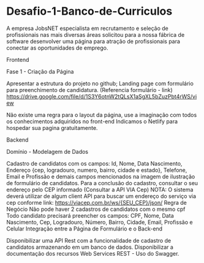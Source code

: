 # Desafio-1-Banco-de-Curriculos
A empresa JobsNET especialista em recrutamento e seleção de profissionais nas mais diversas áreas solicitou para a nossa fábrica de software desenvolver uma página para atração de profissionais para conectar as oportunidades de emprego.

Frontend

Fase 1 - Criação da Página

Apresentar a estrutura do projeto no github;
Landing page com formulário para preenchimento de candidatura. (Referencia formulário - link)
https://drive.google.com/file/d/1S3Y6otnW2tQLsX1aSgXL5bZuzPbt4rWS/view

Não existe uma regra para o layout da página, use a imaginação com todos os conhecimentos adquiridos no front-end
Indicamos o Netlify para hospedar sua pagina gratuitamente.


Backend

Domínio - Modelagem de Dados
 
Cadastro de candidatos com os campos: Id, Nome, Data Nascimento, Endereço {cep, logradouro, numero, bairro, cidade e estado}, Telefone, Email e Profissão e demais campos mencionados na imagem de ilustração de formulário de candidatos.
Para a conclusão do cadastro, consultar o seu endereço pelo CEP informado (Consultar a API VIA Cep) NOTA: O sistema deverá utilizar de algum client API para buscar um endereço do serviço via cep conforme link: https://viacep.com.br/ws/{SEU_CEP}/json/
Regra de Negócio
Não pode haver 2 cadastros de candidatos com o mesmo cpf
Todo candidato precisará preencher os campos: CPF, Nome, Data Nascimento, Cep, Logradouro, Número, Bairro, Cidade, Email, Profissão e Celular
Integração entre a Página de Formulário e o Back-end

Disponibilizar uma API Rest com a funcionalidade de cadastro de candidatos armazenando em um banco de dados.
Disponibilizar a documentação dos recursos Web Services REST - Uso do Swagger.

